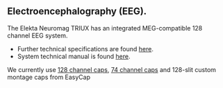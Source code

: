 ## Electroencephalography (EEG).

The Elekta Neuromag TRIUX  has an integrated MEG-compatible  128 channel EEG system.

* Further technical specifications are found [here](https://natmeg.se/onewebmedia/NM23083B-A%20Elekta%20Neuromag%20TRIUX%20datasheet.pdf).
* System technical manual is found [here](https://natmeg.se/onewebmedia/NM24132A%20Triux%20TM.pdf).

We currently use [128 channel caps](https://natmeg.se/onewebmedia/BC-128.pdf), [74 channel caps](https://natmeg.se/onewebmedia/BC-MEG-74-X1%20Triux.pdf) and 128-slit custom montage caps from  EasyCap
